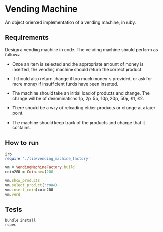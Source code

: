 # Vending Machine

An object oriented implementation of a vending machine, in ruby.

## Requirements

Design a vending machine in code. The vending machine should perform as follows:

- Once an item is selected and the appropriate amount of money is inserted, the vending machine should return the correct product.

- It should also return change if too much money is provided, or ask for more money if insufficient funds have been inserted.

- The machine should take an initial load of products and change. The change will be of denominations 1p, 2p, 5p, 10p, 20p, 50p, £1, £2.

- There should be a way of reloading either products or change at a later point.

- The machine should keep track of the products and change that it contains.

## How to run

```ruby
irb
require './lib/vending_machine_factory'

vm = VendingMachineFactory.build
coin200 = Coin.new(200)

vm.show_products
vm.select_product(:coke)
vm.insert_coin(coin200)
vm.vend
```

## Tests
```
bundle install
rspec
```
